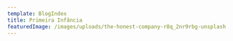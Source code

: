 ```yaml
---
template: BlogIndex
title: Primeira Infância
featuredImage: /images/uploads/the-honest-company-r8q_2nr9rbg-unsplash.jpg
---
```


